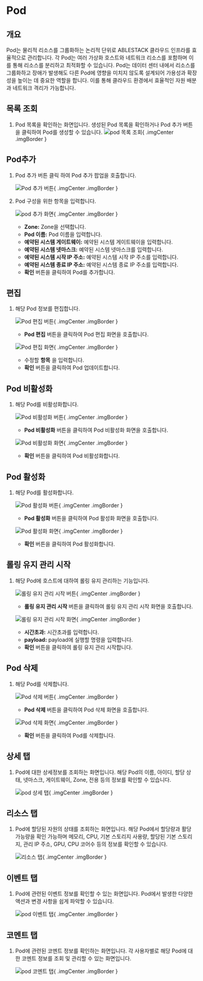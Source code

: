 
# Pod

## 개요
Pod는 물리적 리소스를 그룹화하는 논리적 단위로 ABLESTACK 클라우드 인프라를 효율적으로 관리합니다. 각 Pod는 여러 가상화 호스트와 네트워크 리소스를 포함하며 이를 통해 리소스를 분리하고 최적화할 수 있습니다. Pod는 데이터 센터 내에서 리소스를 그룹화하고 장애가 발생해도 다른 Pod에 영향을 미치지 않도록 설계되어 가용성과 확장성을 높이는 데 중요한 역할을 합니다. 이를 통해 클라우드 환경에서 효율적인 자원 배분과 네트워크 격리가 가능합니다.

## 목록 조회

1. Pod 목록을 확인하는 화면입니다.
    생성된 Pod 목록을 확인하거나 Pod 추가 버튼을 클릭하여 Pod를 생성할 수 있습니다.
    ![pod 목록 조회](../../assets/images/admin-guide/mold/infrastructure/pods/pod-list.png){ .imgCenter .imgBorder }

## Pod추가

1. Pod 추가 버튼 클릭 하여 Pod 추가 팝업을 호출합니다.

    ![Pod 추가 버튼](../../assets/images/admin-guide/mold/infrastructure/pods/pod-add-btn.png){ .imgCenter .imgBorder }

2. Pod 구성을 위한 항목을 입력합니다.

    ![pod 추가 화면](../../assets/images/admin-guide/mold/infrastructure/pods/pod-add.png){ .imgCenter .imgBorder }

    * **Zone:** Zone을 선택합니다.
    * **Pod 이름:** Pod 이름을 입력합니다.
    * **예약된 시스템 게이트웨이:** 예약된 시스템 게이트웨이을 입력합니다.
    * **예약된 시스템 넷마스크:** 예약된 시스템 넷마스크를 입력합니다.
    * **예약된 시스템 시작 IP 주소:** 예약된 시스템 시작 IP 주소를 입력합니다.
    * **예약된 시스템 종료 IP 주소:** 예약된 시스템 종료 IP 주소를 입력합니다.
    * **확인** 버튼을 클릭하여 Pod를 추가합니다.

## 편집

1. 해당 Pod 정보를 편집합니다.

    ![Pod 편집 버튼](../../assets/images/admin-guide/mold/infrastructure/pods/pod-update-btn.png){ .imgCenter .imgBorder }

    * **Pod 편집** 버튼을 클릭하여 Pod 편집 화면을 호출합니다.

    ![Pod 편집 화면](../../assets/images/admin-guide/mold/infrastructure/pods/pod-update.png){ .imgCenter .imgBorder }

    * 수정할 **항목** 을 입력합니다.
    * **확인** 버튼을 클릭하여 Pod 업데이트합니다.

## Pod 비활성화

1. 해당 Pod를 비활성화합니다.

    ![Pod 비활성화 버튼](../../assets/images/admin-guide/mold/infrastructure/pods/pod-disable-btn.png){ .imgCenter .imgBorder }

    * **Pod 비활성화** 버튼을 클릭하여 Pod 비활성화 화면을 호출합니다.

    ![Pod 비활성화 화면](../../assets/images/admin-guide/mold/infrastructure/pods/pod-disable.png){ .imgCenter .imgBorder }

    * **확인** 버튼을 클릭하여 Pod 비활성화합니다.

## Pod 활성화

1. 해당 Pod를 활성화합니다.

    ![Pod 활성화 버튼](../../assets/images/admin-guide/mold/infrastructure/pods/pod-enable-btn.png){ .imgCenter .imgBorder }

    * **Pod 활성화** 버튼을 클릭하여 Pod 활성화 화면을 호출합니다.

    ![Pod 활성화 화면](../../assets/images/admin-guide/mold/infrastructure/pods/pod-enable.png){ .imgCenter .imgBorder }

    * **확인** 버튼을 클릭하여 Pod 활성화합니다.

## 롤링 유지 관리 시작

1. 해당 Pod에 호스트에 대하여 롤링 유지 관리하는 기능입니다.

    ![롤링 유지 관리 시작 버튼](../../assets/images/admin-guide/mold/infrastructure/pods/rolling-maintenance-btn.png){ .imgCenter .imgBorder }

    * **롤링 유지 관리 시작** 버튼을 클릭하여 롤링 유지 관리 시작 화면을 호출합니다.

    ![롤링 유지 관리 시작 화면](../../assets/images/admin-guide/mold/infrastructure/pods/rolling-maintenance.png){ .imgCenter .imgBorder }

    * **시간초과:** 시간초과를 입력합니다.
    * **payload:** payload에 실행할 명령을 입력합니다.
    * **확인** 버튼을 클릭하여 롤링 유지 관리 시작합니다.

## Pod 삭제

1. 해당 Pod를 삭제합니다.

    ![Pod 삭제 버튼](../../assets/images/admin-guide/mold/infrastructure/pods/pod-remove-btn.png){ .imgCenter .imgBorder }

    * **Pod 삭제** 버튼을 클릭하여 Pod 삭제 화면을 호출합니다.

    ![Pod 삭제 화면](../../assets/images/admin-guide/mold/infrastructure/pods/pod-remove.png){ .imgCenter .imgBorder }

    * **확인** 버튼을 클릭하여 Pod를 삭제합니다.

## 상세 탭

1. Pod에 대한 상세정보를 조회하는 화면입니다. 해당 Pod의 이름, 아이디, 할당 상태, 넷마스크, 게이트웨이, Zone, 전용 등의 정보를 확인할 수 있습니다.

    ![pod 상세 탭](../../assets/images/admin-guide/mold/infrastructure/pods/pod-detail-tab.png){ .imgCenter .imgBorder }

## 리소스 탭

1. Pod에 할당된 자원의 상태를 조회하는 화면입니다. 해당 Pod에서 할당량과 활당 가능량을 확인 가능하며 메모리, CPU, 기본 스토리지 사용량, 할당된 기본 스토리지, 관리 IP 주소, GPU, CPU 코어수 등의 정보를 확인할 수 있습니다.

    ![리소스 탭](../../assets/images/admin-guide/mold/infrastructure/pods/pod-allocated-resource-tab.png){ .imgCenter .imgBorder }

## 이벤트 탭

1. Pod에 관련된 이벤트 정보를 확인할 수 있는 화면입니다. Pod에서 발생한 다양한 액션과 변경 사항을 쉽게 파악할 수 있습니다.

    ![pod 이벤트 탭](../../assets/images/admin-guide/mold/infrastructure/pods/pod-events-tab.png){ .imgCenter .imgBorder }

## 코멘트 탭

1. Pod에 관련된 코멘트 정보를 확인하는 화면입니다. 각 사용자별로 해당 Pod에 대한 코멘트 정보를 조회 및 관리할 수 있는 화면입니다.

    ![pod 코멘트 탭](../../assets/images/admin-guide/mold/infrastructure/pods/pod-comments-tab.png){ .imgCenter .imgBorder }
